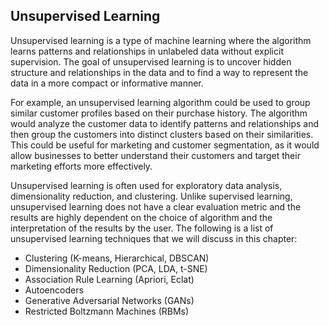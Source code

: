 ## Unsupervised Learning

Unsupervised learning is a type of machine learning where the algorithm learns patterns and relationships in unlabeled data without explicit supervision. The goal of unsupervised learning is to uncover hidden structure and relationships in the data and to find a way to represent the data in a more compact or informative manner.

For example, an unsupervised learning algorithm could be used to group similar customer profiles based on their purchase history. The algorithm would analyze the customer data to identify patterns and relationships and then group the customers into distinct clusters based on their similarities. This could be useful for marketing and customer segmentation, as it would allow businesses to better understand their customers and target their marketing efforts more effectively.

Unsupervised learning is often used for exploratory data analysis, dimensionality reduction, and clustering. Unlike supervised learning, unsupervised learning does not have a clear evaluation metric and the results are highly dependent on the choice of algorithm and the interpretation of the results by the user. The following is a list of unsupervised learning techniques that we will discuss in this chapter:

-   Clustering (K-means, Hierarchical, DBSCAN)
-   Dimensionality Reduction (PCA, LDA, t-SNE)
-   Association Rule Learning (Apriori, Eclat)
-   Autoencoders
-   Generative Adversarial Networks (GANs)
-   Restricted Boltzmann Machines (RBMs)